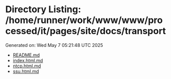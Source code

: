 # Directory Listing: /home/runner/work/www/www/processed/it/pages/site/docs/transport
Generated on: Wed May  7 05:21:48 UTC 2025

- [README.md](README.md)
- [index.html.md](index.html.md)
- [ntcp.html.md](ntcp.html.md)
- [ssu.html.md](ssu.html.md)
